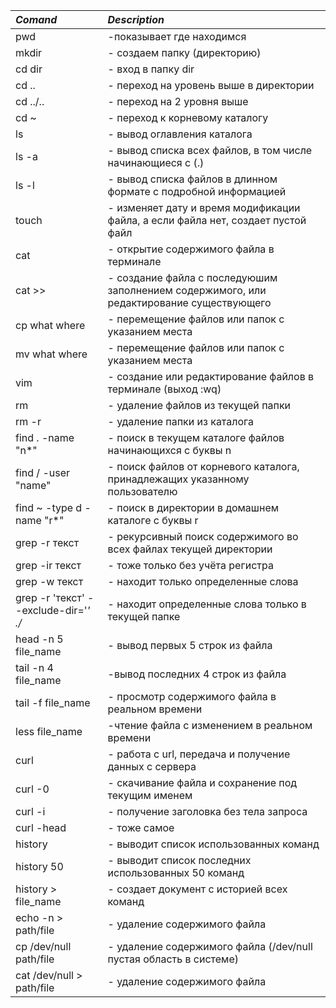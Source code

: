 |*Comand*|*Description*|
|:---|:---|
|pwd | -показывает где находимся|
|mkdir | - создаем папку (директорию)|
|cd dir | - вход в папку dir|
|cd .. | - переход на уровень выше в директории|
|cd ../.. | - переход на 2 уровня выше|
|cd ~ | - переход к корневому каталогу|
|ls | - вывод оглавления каталога|
|ls -a| - вывод списка всех файлов, в том числе начинающиеся с (.)|
|ls -l | - вывод списка файлов в длинном формате с подробной информацией|
|touch | - изменяет дату и время модификации файла, а если файла нет, создает пустой файл|
|cat | - открытие содержимого файла в терминале|
|cat >> | - создание файла с последуюшим заполнением содержимого, или редактирование существующего|
|cp what where | - перемещение файлов или папок с указанием места|
|mv what where | - перемещение файлов или папок с указанием места|
|vim | - создание или редактирование файлов в терминале (выход :wq)|
|rm | - удаление файлов из текущей папки|
|rm -r | - удаление папки из каталога|
|find . -name "n*" | - поиск в текущем каталоге файлов начинающихся с буквы n|
|find / -user "name" | - поиск файлов от корневого каталога, принадлежащих указанному пользователю|
|find ~ -type d -name "r*" | - поиск в директории в домашнем каталоге с буквы r|
|grep -r текст | - рекурсивный поиск содержимого во всех файлах текущей директории|
|grep -ir текст | - тоже только без учёта регистра|
|grep -w текст | - находит только определенные слова|
|grep -r 'текст' --exclude-dir='*' ./* | - находит определенные слова только в текущей папке|
|head -n 5 file_name | - вывод первых 5 строк из файла|
|tail -n 4 file_name | -вывод последних 4 строк из файла|
|tail -f file_name | - просмотр содержимого файла в реальном времени|
|less file_name | -чтение файла с изменением в реальном времени|
|curl | - работа с url, передача и получение данных с сервера|
|curl -0 | - скачивание файла и сохранение под текущим именем|
|curl -i | - получение заголовка без тела запроса|
|curl -head | - тоже самое|
|history | - выводит список использованных команд|
|history 50 | - выводит список последних использованных 50 команд|
|history > file_name | - создает документ с историей всех команд|
|echo -n > path/file | - удаление содержимого файла|
|cp /dev/null path/file | - удаление содержимого файла (/dev/null пустая область в системе)|
|cat /dev/null > path/file | - удаление содержимого файла|
